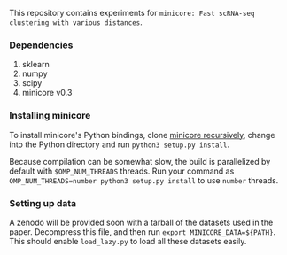 This repository contains experiments for `minicore: Fast scRNA-seq clustering with various distances`.



### Dependencies
1. sklearn
2. numpy
3. scipy
4. minicore v0.3

### Installing minicore
To install minicore's Python bindings, clone [minicore recursively](https://github.com/dnbaker/minicore), change into the Python directory and run `python3 setup.py install`.

Because compilation can be somewhat slow, the build is parallelized by default with `$OMP_NUM_THREADS` threads. Run your command as `OMP_NUM_THREADS=number python3 setup.py install` to use `number` threads.


### Setting up data

A zenodo will be provided soon with a tarball of the datasets used in the paper. Decompress this file, and then run `export MINICORE_DATA=${PATH}`. This should enable `load_lazy.py` to load all these datasets easily.
